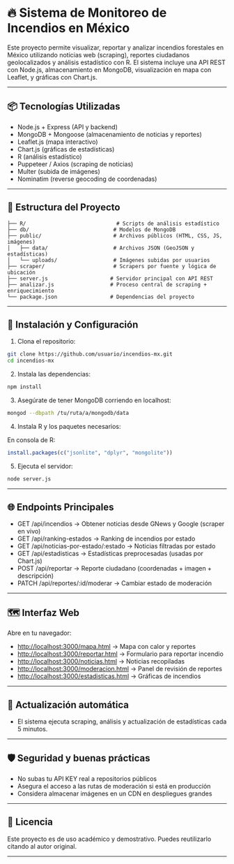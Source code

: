# 🔥 Sistema de Monitoreo de Incendios en México

Este proyecto permite visualizar, reportar y analizar incendios forestales en México utilizando noticias web (scraping), reportes ciudadanos geolocalizados y análisis estadístico con R. El sistema incluye una API REST con Node.js, almacenamiento en MongoDB, visualización en mapa con Leaflet, y gráficas con Chart.js.

---

## 📦 Tecnologías Utilizadas

* Node.js + Express (API y backend)
* MongoDB + Mongoose (almacenamiento de noticias y reportes)
* Leaflet.js (mapa interactivo)
* Chart.js (gráficas de estadísticas)
* R (análisis estadístico)
* Puppeteer / Axios (scraping de noticias)
* Multer (subida de imágenes)
* Nominatim (reverse geocoding de coordenadas)

---

## 🧩 Estructura del Proyecto

```
├── R/                             # Scripts de análisis estadístico
├── db/                           # Modelos de MongoDB
├── public/                       # Archivos públicos (HTML, CSS, JS, imágenes)
│   ├── data/                     # Archivos JSON (GeoJSON y estadísticas)
│   └── uploads/                  # Imágenes subidas por usuarios
├── scraper/                      # Scrapers por fuente y lógica de ubicación
├── server.js                    # Servidor principal con API REST
├── analizar.js                  # Proceso central de scraping + enriquecimiento
└── package.json                 # Dependencias del proyecto
```

---

## 🚀 Instalación y Configuración

1. Clona el repositorio:

```bash
git clone https://github.com/usuario/incendios-mx.git
cd incendios-mx
```

2. Instala las dependencias:

```bash
npm install
```

3. Asegúrate de tener MongoDB corriendo en localhost:

```bash
mongod --dbpath /tu/ruta/a/mongodb/data
```

4. Instala R y los paquetes necesarios:

En consola de R:

```R
install.packages(c("jsonlite", "dplyr", "mongolite"))
```

5. Ejecuta el servidor:

```bash
node server.js
```

---

## 🌐 Endpoints Principales

* GET /api/incendios → Obtener noticias desde GNews y Google (scraper en vivo)
* GET /api/ranking-estados → Ranking de incendios por estado
* GET /api/noticias-por-estado/\:estado → Noticias filtradas por estado
* GET /api/estadisticas → Estadísticas preprocesadas (usadas por Chart.js)
* POST /api/reportar → Reporte ciudadano (coordenadas + imagen + descripción)
* PATCH /api/reportes/\:id/moderar → Cambiar estado de moderación

---

## 🗺️ Interfaz Web

Abre en tu navegador:

* [http://localhost:3000/mapa.html](http://localhost:3000/mapa.html) → Mapa con calor y reportes
* [http://localhost:3000/reportar.html](http://localhost:3000/reportar.html) → Formulario para reportar incendio
* [http://localhost:3000/noticias.html](http://localhost:3000/noticias.html) → Noticias recopiladas
* [http://localhost:3000/moderacion.html](http://localhost:3000/moderacion.html) → Panel de revisión de reportes
* [http://localhost:3000/estadisticas.html](http://localhost:3000/estadisticas.html) → Gráficas de incendios

---

## 🔁 Actualización automática

* El sistema ejecuta scraping, análisis y actualización de estadísticas cada 5 minutos.

---

## 🛡️ Seguridad y buenas prácticas

* No subas tu API KEY real a repositorios públicos
* Asegura el acceso a las rutas de moderación si está en producción
* Considera almacenar imágenes en un CDN en despliegues grandes

---

## 📄 Licencia

Este proyecto es de uso académico y demostrativo. Puedes reutilizarlo citando al autor original.

---

